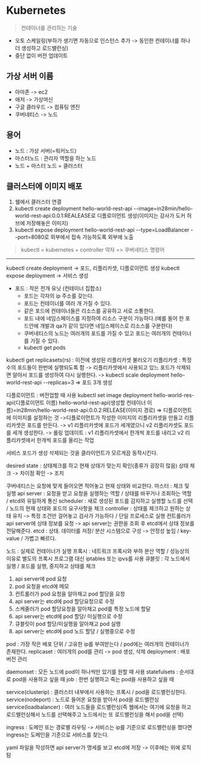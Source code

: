 # Kubernetes

> 컨테이너를 관리하는 기술

- 오토 스케일링(부하가 생기면 자동으로 인스턴스 추가 -> 동인한 컨테이너를 하나 더 생성하고 로드밸런싱)
- 중단 없이 버전 업데이트

## 가상 서버 이름
- 아마존 -> ec2
- 애저 -> 가상머신
- 구글 클라우드 -> 컴퓨팅 엔진
- 쿠버네티스 -> 노드

## 용어
- 노드 : 가상 서버(=워커노드)
- 마스터노드 : 관리자 역할을 하는 노드
- 노드 + 마스터 노드 = 클러스터

## 클러스터에 이미지 배포
1. 쉘에서 클러스터 연결
2. kubectl create deployment hello-world-rest-api --image=in28min/hello-world-rest-api:0.0.1:REALEASE로 디플로이먼트 생성(이미지는 강사가 도커 허브에 저장해놓은 이미지)
3. kubectl expose deployment hello-world-rest-api --type=LoadBalancer --port=8080로 외부에서 접속 가능하도록 외부에 노출

> kubectl = kubernetes + controller 약자 => 쿠버네티스 명령어

***
kubectl create deployment -> 포드, 리플리카셋, 디플로이먼트 생성
kubectl expose deployment -> 서비스 생성

- 포드 : 작은 전개 유닛 (컨테이너 집합소)
  - 포드는 각자의 ip 주소를 갖는다.
  - 포드는 컨테이너를 여러 개 가질 수 있다.
  - 같은 포드에 컨테이너들은 리소스를 공유하고 서로 소통한다.
  - 포드 내에 네임스페이스를 지정하여 리소스 구분이 가능하다.(예를 들어 한 포드안에 개발과 qa가 같이 있다면 네임스페이스로 리소스를 구분한다)
  - 쿠버네티스의 노드는 여러개의 포드를 가질 수 있고 포드는 여러개의 컨테이너를 가질 수 있다.
  - kubectl get pods

kubectl get replicasets(rs) : 이전에 생성된 리플리카셋 불러오기
리플리카셋 : 특정 수의 포드들이 한번에 실행되도록 함
-> 리플리카셋에서 사용되고 있느 포드가 삭제되면 알아서 포드를 생성하여 다시 실행한다.
-> kubectl scale deployment hello-world-rest-api --replicas=3 => 포드 3개 생성

디플로이먼트 : 버전업할 때 사용
kubectl set image deployment hello-world-res-api(디플로이먼트 이름) hello-world-rest-api(생성할 컨테이너 이름)=in28min/hello-world-rest-api:0.0.2:RELEASE(이미지 경로) => 디플로이먼트에 이미지를 설정하는 것
->디플로이먼트가 작성한 이미지의 리플리카셋을 만들고 리플리카셋은 포드를 만든다.
-> v1 리플리카셋에 포드가 세개였으니 v2 리플리카셋도 포드를 세개 생성한다.
-> 롤링 업데이트 : v1 리플리카셋에서 한개씩 포드를 내리고 v2 리플리카셋에서 한개씩 포드를 올리는 작업

서비스
포드가 생성 삭제되는 것을 클라이언트가 모르게끔 동작시킨다.

desired state : 상태체크를 하고 현재 상태가 맞는지 확인(종류가 굉장히 많음)
상태 체크 -> 차이점 확인 -> 조치

쿠버네티스는 요청에 맞게 들어오면 적어놓고 현재 상태와 비교한다.
마스터 : 체크 및 실행
api server : 요청을 받고 요청을 실행하는 역할 / 상태를 바꾸거나 조회하는 역할 / etcd와 유일하게 통신
scheduler : 새로 생성된 포드를 감지하고 실행할 노드를 선택 / 노드의 현재 상태와 포드의 요구사항을 체크
controller : 상태를 체크하고 원하는 상태 유지 -> 특정 조건만 걸어놓고 검사가 가능하다 / 단일 프로세스로 실행
컨트롤러가 api server에 상태 정보를 요청 -> api server는 권한을 조회 후 etcd에서 상태 정보를 전달해준다.
etcd : 상태. 데이터를 저장/ 분산 시스템으로 구성 -> 안정성 높임 / key-value / 가볍고 빠르다.

노드 : 실제로 컨테이너가 실행
프록시 : 네트워크 프록시와 부하 분산 역할 / 성능상의 이유로 별도의 프록시 프로그램 대신 iptables 또는 ipvs를 사용
큐블릿 : 각 노드에서 실행 / 포드를 실행, 중지하고 상태를 체크

1. api server에 pod 요청
2. pod 요청을 etcd에 메모
3. 컨트롤러가 pod 요청을 알아채고 pod 할당을 요청
4. api server는 etcd에 pod 할당요청으로 수정
5. 스케줄러가 pod 할당요청을 알아채고 pod를 특정 노드에 할달
6. api server는 etcd에 pod 할당/ 미실행으로 수정
7. 큐블릿이 pod 할당/미실행을 알아채고 pod 실행
8. api server는 etcd에 pod 노드 할당 / 실행중으로 수정

pod : 가장 작은 배포 단위 / 고유한 ip를 부여받는다 / pod에는 여러개의 컨테이너가 존재한다.
replicaset : 여러개의 pod를 관리 -> pod 생성, 삭제
deployment : 배포 버전 관리

daemonset : 모든 노드에 pod이 하나씩만 있기를 원할 때 사용
statefulsets : 순서대로 pod을 사용하고 싶을 때
job : 한번 실행하고 죽는 pod을 사용하고 싶을 때

service(clusterip) : 클러스터 내부에서 사용하는 프록시 / pod을 로드밸런싱한다.
service(nodeport) : 노드로 들어온 요청을 받아서 pod을 로드밸런싱
service(loadbalancer) : 여러 노드들을 로드밸런싱(즉 웹에서는 여기에 요청을 하고 로드밸런싱해서 노드를 선택해주고 노드에서는 또 로드밸런싱을 해서 pod을 선택)

ingress : 도메인 또는 경로별 라우팅 -> 서비스는 ip를 기준으로 로드밸런싱을 했다면 ingress는 도메인을 기준으로 서비스를 찾는다.

yaml 파일을 작성하면 api server가 명세를 보고 etcd에 저장 -> 이후에는 위에 로직 탐
